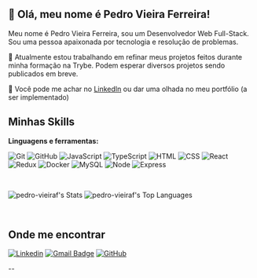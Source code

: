 ## :yellow_heart: Olá, meu nome é Pedro Vieira Ferreira!

Meu nome é Pedro Vieira Ferreira, sou um Desenvolvedor Web Full-Stack. Sou uma pessoa apaixonada por tecnologia e resolução de problemas.

🔭 Atualmente estou trabalhando em refinar meus projetos feitos durante minha formação na Trybe. Podem esperar diversos projetos sendo publicados em breve.

💬 Você pode me achar no <a href="https://www.linkedin.com/in/pedro-vieira-dev/">LinkedIn</a> ou dar uma olhada no <a>meu portfólio</a> (a ser implementado)

## Minhas Skills

**Linguagens e ferramentas:**
<div>

![Git](https://img.shields.io/badge/Git-E34F26?style=for-the-badge&logo=git&logoColor=white)
![GitHub](https://img.shields.io/badge/GitHub-100000?style=for-the-badge&logo=github&logoColor=white)
![JavaScript](https://img.shields.io/badge/JavaScript-F7DF1E?style=for-the-badge&logo=javascript&logoColor=black)
![TypeScript](https://img.shields.io/badge/TypeScript-007ACC?style=for-the-badge&logo=typescript&logoColor=white)
![HTML](https://img.shields.io/badge/HTML5-E34F26?style=for-the-badge&logo=html5&logoColor=white)
![CSS](https://img.shields.io/badge/CSS-239120?&style=for-the-badge&logo=css3&logoColor=white)
![React](https://img.shields.io/badge/React-20232A?style=for-the-badge&logo=react&logoColor=61DAFB)
![Redux](https://img.shields.io/badge/Redux-593D88?style=for-the-badge&logo=redux&logoColor=white)
![Docker](https://img.shields.io/badge/Docker-2496ED?style=for-the-badge&logo=docker&logoColor=white)
![MySQL](https://img.shields.io/badge/MySQL-00000F?style=for-the-badge&logo=mysql&logoColor=white)
![Node](https://img.shields.io/badge/Node.js-43853D?style=for-the-badge&logo=node.js&logoColor=white)
![Express](https://img.shields.io/badge/Express.js-404D59?style=for-the-badge)


</div>

<br>

<!-- GITHUB STATUS -->
![pedro-vieiraf's Stats](https://github-readme-stats.vercel.app/api?username=pedro-vieiraf&theme=dark&show_icons=true&hide_border=false&count_private=true)
![pedro-vieiraf's Top Languages](https://github-readme-stats.vercel.app/api/top-langs/?username=pedro-vieiraf&theme=dark&show_icons=true&hide_border=false&layout=compact)

  <!-- TEMAS: dark, radical, merko, gruvbox, tokyonight, onedark, cobalt, synthwave, highcontrast, dracula -->
</div>

<br>

## Onde me encontrar

[![Linkedin](https://img.shields.io/badge/-LinkedIn-blue?style=flat-square&logo=Linkedin&logoColor=white&link=https://www.linkedin.com/in/pedro-vieira-dev/)](https://www.linkedin.com/in/pedro-vieira-dev/)
[![Gmail Badge](https://img.shields.io/badge/-Gmail-FF0000?style=flat-square&labelColor=FF0000&logo=gmail&logoColor=white&link=pedrovieirafdev@gmail.com)](mailto:pedrovieirafdev@gmail.com)
[![GitHub](https://img.shields.io/github/followers/pedro-vieiraf?label=follow&style=social)](https://github.com/pedro-vieiraf)

--
<!--
**pedro-vieiraf/pedro-vieiraf** is a ✨ _special_ ✨ repository because its `README.md` (this file) appears on your GitHub profile.

Here are some ideas to get you started:

- 🔭 I’m currently working on ...
- 🌱 I’m currently learning ...
- 👯 I’m looking to collaborate on ...
- 🤔 I’m looking for help with ...
- 💬 Ask me about ...
- 📫 How to reach me: ...
- 😄 Pronouns: ...
- ⚡ Fun fact: ...
-->

